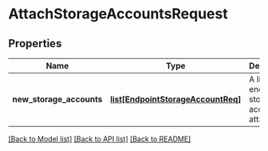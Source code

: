 # AttachStorageAccountsRequest

## Properties
Name | Type | Description | Notes
------------ | ------------- | ------------- | -------------
**new_storage_accounts** | [**list[EndpointStorageAccountReq]**](EndpointStorageAccountReq.md) | A list of endpoint storage accounts to attach | [optional] 

[[Back to Model list]](../README.md#documentation-for-models) [[Back to API list]](../README.md#documentation-for-api-endpoints) [[Back to README]](../README.md)


